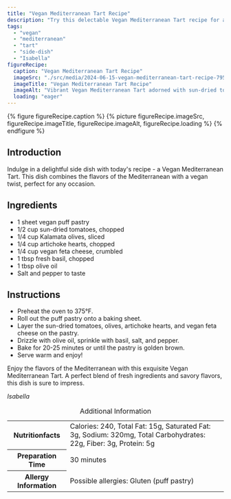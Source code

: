```yaml
---
title: "Vegan Mediterranean Tart Recipe"
description: "Try this delectable Vegan Mediterranean Tart recipe for a taste of the Mediterranean with a vegan twist. Perfect for any meal, this dish is bursting with flavor."
tags:
  - "vegan"
  - "mediterranean"
  - "tart"
  - "side-dish"
  - "Isabella"
figureRecipe: 
  caption: "Vegan Mediterranean Tart Recipe"
  imageSrc: "./src/media/2024-06-15-vegan-mediterranean-tart-recipe-7955.png"
  imageTitle: "Vegan Mediterranean Tart Recipe"
  imageAlt: "Vibrant Vegan Mediterranean Tart adorned with sun-dried tomatoes, olives, artichokes, vegan feta, and basil on a clean table setting"
  loading: "eager"
---
```


{% figure figureRecipe.caption %}
{% picture figureRecipe.imageSrc, figureRecipe.imageTitle, figureRecipe.imageAlt, figureRecipe.loading %}
{% endfigure %}

## Introduction

Indulge in a delightful side dish with today's recipe - a Vegan Mediterranean Tart. This dish combines the flavors of the Mediterranean with a vegan twist, perfect for any occasion.

## Ingredients

* 1 sheet vegan puff pastry
* 1/2 cup sun-dried tomatoes, chopped
* 1/4 cup Kalamata olives, sliced
* 1/4 cup artichoke hearts, chopped
* 1/4 cup vegan feta cheese, crumbled
* 1 tbsp fresh basil, chopped
* 1 tbsp olive oil
* Salt and pepper to taste

## Instructions

* Preheat the oven to 375°F.
* Roll out the puff pastry onto a baking sheet.
* Layer the sun-dried tomatoes, olives, artichoke hearts, and vegan feta cheese on the pastry.
* Drizzle with olive oil, sprinkle with basil, salt, and pepper.
* Bake for 20-25 minutes or until the pastry is golden brown.
* Serve warm and enjoy!

Enjoy the flavors of the Mediterranean with this exquisite Vegan Mediterranean Tart. A perfect blend of fresh ingredients and savory flavors, this dish is sure to impress.

*Isabella*

<table><caption class='sr-only'>Additional Information</caption><tr><th>Nutritionfacts</th><td>Calories: 240, Total Fat: 15g, Saturated Fat: 3g, Sodium: 320mg, Total Carbohydrates: 22g, Fiber: 3g, Protein: 5g&nbsp;</td></tr><tr><th>Preparation Time</th><td>30 minutes&nbsp;</td></tr><tr><th>Allergy Information</th><td>Possible allergies: Gluten (puff pastry)&nbsp;</td></tr></table>

